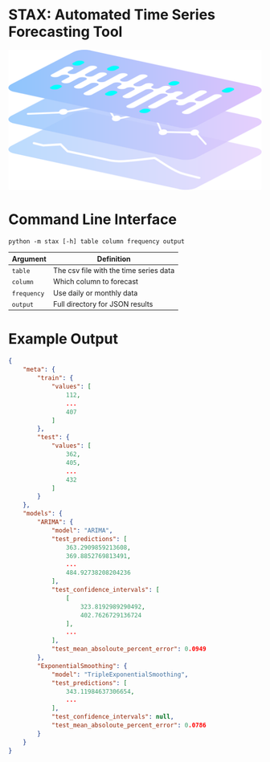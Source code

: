 # STAX: Automated Time Series Forecasting Tool

<p align="center">
  <img width="800" alt="portfolio_view" src="images/logo.png">
</p>



# Command Line Interface

```
python -m stax [-h] table column frequency output
```

| Argument  | Definition |
| ------------- | ------------- |
| `table`  | The csv file with the time series data  |
| `column`  | Which column to forecast  |
| `frequency`  | Use daily or monthly data  |
| `output`  | Full directory for JSON results  |


# Example Output

```json
{
    "meta": {
        "train": {
            "values": [
                112,
                ...
                407
            ]
        },
        "test": {
            "values": [
                362,
                405,
                ...
                432
            ]
        }
    },
    "models": {
        "ARIMA": {
            "model": "ARIMA",
            "test_predictions": [
                363.2909859213608,
                369.8852769813491,
                ...
                484.92738208204236
            ],
            "test_confidence_intervals": [
                [
                    323.8192989290492,
                    402.7626729136724
                ],
                ...
            ],
            "test_mean_absoloute_percent_error": 0.0949
        },
        "ExponentialSmoothing": {
            "model": "TripleExponentialSmoothing",
            "test_predictions": [
                343.11984637306654,
                ...
            ],
            "test_confidence_intervals": null,
            "test_mean_absoloute_percent_error": 0.0786
        }
    }
}
```